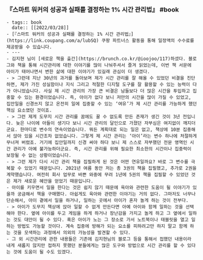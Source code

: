 ### 『스마트 워커의 성공과 실패를 결정하는 1% 시간 관리법』 #book
	- tags:: book
	  date:: [[2022/03/28]]
	- [『스마트 워커의 성공과 실패를 결정하는 1% 시간 관리법』](https://link.coupang.com/a/lubSQ) 쿠팡 파트너스 활동을 통해 일정액의 수수료를 제공받을 수 있습니다.
	- ---
	- 김지현 님이 [새로운 책을 출간](https://brunch.co.kr/@ioojoo/117)하셨다. 블로그와 책을 통해 시간관리에 대한 이야기를 많이 나눠주셔서 즐겨 읽었는데, 이번 책 서문에 아이가 태어나면서 변한 삶에 대한 이야기가 있길래 관심이 더 생겼다.
	- > 그런데 지난 30년의 과거를 돌아보며 제가 시간 관리를 잘 해올 수 있었던 비결을 진단하면, 제가 가진 성실함이나 지식 그리고 적절한 디지털 도구를 잘 활용할 수 있는 능력이 다가 아니었습니다. 사실 제 시간 관리의 가장 큰 비결은 남들보다 더 많은 시간을 투입하고 집중할 수 있는 환경이었습니다. 즉, 아이가 없다 보니 저만의 시간을 많이 가질 수 있었고, 집안일을 신경쓰지 않고 온전히 일에 집중할 수 있는 ‘여유’가 제 시간 관리를 가능하게 했던 핵심 요소였던 것이죠.
	- > 그런 제게 도무지 시간 관리를 꿈에도 꿀 수 없도록 만든 존재가 생긴 것이 3년 전입니다. 늦은 나이에 아들이 생기다 보니 시간 관리의 달인으로 가졌던 자부심은 여지없이 깨지더군요. 한마디로 변수의 연속이었습니다. 뭐든 계획대로 되는 일은 없고, 책상에 10분 집중해서 앉아 있을 시간조차 없었습니다. 그렇게 제 시간 관리는 ‘아이’라는 변수 하나에 처절하게 무너져 버렸죠. 거기에 집안일까지 신경 써야 하다 보니 제 스스로 자부했던 전문 영역인 시간 관리가 아예 불가능하더군요. 즉, 시간 관리를 위해 필요한 최소한의 시간이나 집중력이 보장될 수 없는 상황이었습니다.
	- > 그런 제가 다시 시간 관리 책을 집필하게 된 것은 어떤 연유일까요? 바로 그 변수를 극복할 수 있었기 때문입니다. 2021년 여름 동안 저는 총 3권의 책을 집필했고, 추가로 2권을 계약했습니다. 여전히 회사 업무로 바쁜 와중에 무려 1년에 5권의 책을 집필할 수 있었던 것은 제가 새로운 혜안을 얻었기 때문입니다.
	- 아이를 키우면서 일을 한다는 것은 쉽지 않기 때문에 육아와 관련한 도움이 될 이야기가 있을까 궁금해서 책을 구매했다. 아쉽게도 육아와 관련한 이야기는 거의 없다. 그마저도 너무나 단순해서, 아이 곁에서 일을 하거나, 일하는 곳에서 아이가 혼자 놀게 하는 것이 전부다.
	- > 아이가 도무지 책상에 앉아 일할 수 없게 만든다면 아예 아이와 함께 일하는 것을 선택해야 한다. 옆에 아이를 두고 게임을 하게 하거나 장난감을 가지고 놀게 하고 그 옆에서 일하는 것도 대안이 될 수 있다. 혹은 아이가 노는 그 장소로 가서 노트북이나 태블릿을 열고 일하는 방법도 가능할 것이다. 계속 집중에 방해가 되는 요소를 피하려고만 하지 말고 함께 하는 것을 모색하는 과정에서 의외의 가능성을 발견할 수 있다.
	- 그 외 시간관리에 관한 내용들은 기존에 김지현님의 블로그 등을 통해서 접했던 내용이라 내게 새롭지 않지만 접하지 못했던 분들에게는 많은 도구와 방법으로 시간 관리를 할 수 있다는 것에 도움이 될 수도 있겠다.